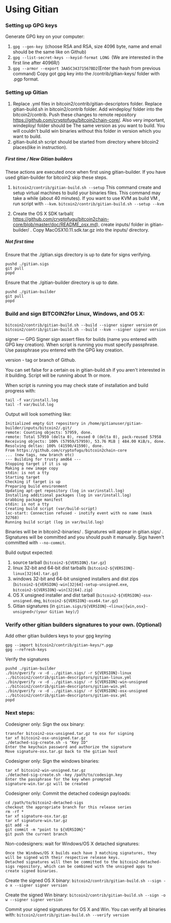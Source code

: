 Using Gitian
====================
### Setting up GPG keys
Generate GPG key on your computer:
1. ```gpg --gen-key ```(choose RSA and RSA, size 4096 byte, name and email should be the same like on Github)
2. ```gpg --list-secret-keys --keyid-format LONG ```(We are interested in the first line after 4096R/)
3. ```gpg --armor --export 3AA5C34371567BD2```(Enter the hash from previous command)
Copy got gpg key into the /contrib/gitian-keys/ folder with .pgp format.
### Setting up Gitian
1. Replace .yml files in bitcoin2/contrib/gitian-descriptors folder. Replace gitian-build.sh in bitcoin2/contrib folder. Add windeploy/ folder into the bitcoin2/contrib. Push these changes to remote repository https://github.com/cryptofugu/bitcoin2chain-core/. Also very important, windeploy/ folder should be The same version as you want to build. You will couldn't build win binaries without this folder in version which you want to build.
2. gitian-build.sh script should be started from directory where bitcoin2 places(like in instruction).
##### First time / New Gitian builders
These actions are executed once when first using gitian-builder. If you have used gitian-builder for bitcoin2 skip these steps.
1. ```bitcoin2/contrib/gitian-build.sh --setup``` This command create and setup virtual machines to build your binaries files. This command may take a while (about 40 minutes). If you want to use KVM as build VM , run script with ```--kvm```.
    ```bitcoin2/contrib/gitian-build.sh --setup --kvm```

2. Create the OS X SDK tarball( https://github.com/cryptofugu/bitcoin2chain-core/blob/master/doc/README_osx.md), create inputs/ folder in gitian-builder/ . Copy MacOSX10.11.sdk.tar.gz into the inputs/ directory.
##### Not first time
Ensure that the ./gitian.sigs directory is up to date for signs verifying.

    pushd ./gitian.sigs
    git pull
    popd

Ensure that the ./gitian-builder directory is up to date.

    pushd ./gitian-builder
    git pull
    popd

### Build and sign BITCOIN2for Linux, Windows, and OS X:

  ```bitcoin2/contrib/gitian-build.sh --build --signer signer version``` or 
  ```bitcoin2/contrib/gitian-build.sh --build --kvm --signer signer version```

signer — GPG Signer sign assert files for builds (name you entered with GPG key creation). When script is running you must specify passphrase. Use passphrase you entered with the GPG key creation. 

version - tag or branch of Github.

You can set false for a certain os in gitian-build.sh if you aren't interested in it building.
Script will be running about 1h or more.

When script is running you may check state of installation and build progress with:

    tail -f var/install.log
    tail -f var/build.log
    
Output will look something like:
    
    Initialized empty Git repository in /home/gitianuser/gitian-builder/inputs/bitcoin2/.git/
    remote: Counting objects: 57959, done.
    remote: Total 57959 (delta 0), reused 0 (delta 0), pack-reused 57958
    Receiving objects: 100% (57959/57959), 53.76 MiB | 484.00 KiB/s, done.
    Resolving deltas: 100% (41590/41590), done.
    From https://github.com/cryptofugu/bitcoin2chain-core
    ... (new tags, new branch etc)
    --- Building for trusty amd64 ---
    Stopping target if it is up
    Making a new image copy
    stdin: is not a tty
    Starting target
    Checking if target is up
    Preparing build environment
    Updating apt-get repository (log in var/install.log)
    Installing additional packages (log in var/install.log)
    Grabbing package manifest
    stdin: is not a tty
    Creating build script (var/build-script)
    lxc-start: Connection refused - inotify event with no name (mask 32768)
    Running build script (log in var/build.log)


Binaries will be in bitcoin2-binaries/ . Signatures will appear in gitian.sigs/ . Signatures will be committed and you should push it manually. Sigs haven't committed with ```--no-commit```.

Build output expected:

  1. source tarball (`bitcoin2-${VERSION}.tar.gz`)
  2. linux 32-bit and 64-bit dist tarballs (`bitcoin2-${VERSION}-linux[32|64].tar.gz`)
  3. windows 32-bit and 64-bit unsigned installers and dist zips (`bitcoin2-${VERSION}-win[32|64]-setup-unsigned.exe`, `bitcoin2-${VERSION}-win[32|64].zip`)
  4. OS X unsigned installer and dist tarball (`bitcoin2-${VERSION}-osx-unsigned.dmg`, `bitcoin2-${VERSION}-osx64.tar.gz`)
  5. Gitian signatures (in `gitian.sigs/${VERSION}-<linux|{win,osx}-unsigned>/(your Gitian key)/`)

### Verify other gitian builders signatures to your own. (Optional)

Add other gitian builders keys to your gpg keyring

    gpg --import bitcoin2/contrib/gitian-keys/*.pgp
    gpg --refresh-keys

Verify the signatures

    pushd ./gitian-builder
    ./bin/gverify -v -d ../gitian.sigs/ -r ${VERSION}-linux ../bitcoin2/contrib/gitian-descriptors/gitian-linux.yml
    ./bin/gverify -v -d ../gitian.sigs/ -r ${VERSION}-win-unsigned ../bitcoin2/contrib/gitian-descriptors/gitian-win.yml
    ./bin/gverify -v -d ../gitian.sigs/ -r ${VERSION}-osx-unsigned ../bitcoin2/contrib/gitian-descriptors/gitian-osx.yml
    popd

### Next steps:

Codesigner only: Sign the osx binary:

    transfer bitcoin2-osx-unsigned.tar.gz to osx for signing
    tar xf bitcoin2-osx-unsigned.tar.gz
    ./detached-sig-create.sh -s "Key ID"
    Enter the keychain password and authorize the signature
    Move signature-osx.tar.gz back to the gitian host

Codesigner only: Sign the windows binaries:

    tar xf bitcoin2-win-unsigned.tar.gz
    ./detached-sig-create.sh -key /path/to/codesign.key
    Enter the passphrase for the key when prompted
    signature-win.tar.gz will be created

Codesigner only: Commit the detached codesign payloads:

    cd /path/to/bitcoin2-detached-sigs
    checkout the appropriate branch for this release series
    rm -rf *
    tar xf signature-osx.tar.gz
    tar xf signature-win.tar.gz
    git add -a
    git commit -m "point to ${VERSION}"
    git push the current branch

Non-codesigners: wait for Windows/OS X detached signatures:

    Once the Windows/OS X builds each have 3 matching signatures, they will be signed with their respective release keys.
    Detached signatures will then be committed to the bitcoin2-detached-sigs repository, which can be combined with the unsigned apps to create signed binaries.

Create the signed OS X binary:
```bitcoin2/contrib/gitian-build.sh --sign -o x --signer signer version```

Create the signed Win binary:
```bitcoin2/contrib/gitian-build.sh --sign -o w --signer signer version```

Commit your signed signatures for OS X and Win.
You can verify all binaries with:
```bitcoin2/contrib/gitian-build.sh --verify version```